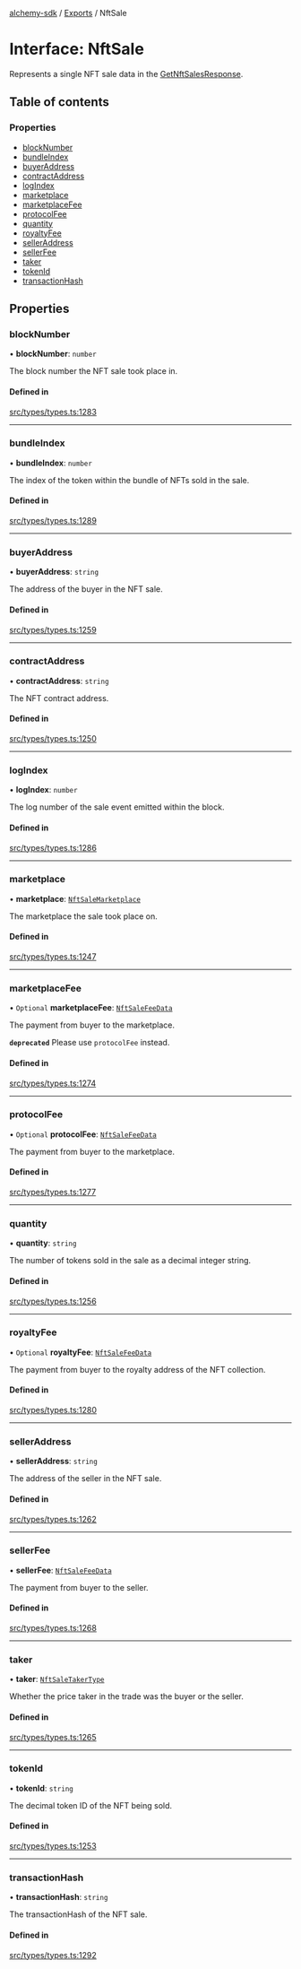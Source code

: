 [alchemy-sdk](../README.md) / [Exports](../modules.md) / NftSale

# Interface: NftSale

Represents a single NFT sale data in the [GetNftSalesResponse](GetNftSalesResponse.md).

## Table of contents

### Properties

- [blockNumber](NftSale.md#blocknumber)
- [bundleIndex](NftSale.md#bundleindex)
- [buyerAddress](NftSale.md#buyeraddress)
- [contractAddress](NftSale.md#contractaddress)
- [logIndex](NftSale.md#logindex)
- [marketplace](NftSale.md#marketplace)
- [marketplaceFee](NftSale.md#marketplacefee)
- [protocolFee](NftSale.md#protocolfee)
- [quantity](NftSale.md#quantity)
- [royaltyFee](NftSale.md#royaltyfee)
- [sellerAddress](NftSale.md#selleraddress)
- [sellerFee](NftSale.md#sellerfee)
- [taker](NftSale.md#taker)
- [tokenId](NftSale.md#tokenid)
- [transactionHash](NftSale.md#transactionhash)

## Properties

### blockNumber

• **blockNumber**: `number`

The block number the NFT sale took place in.

#### Defined in

[src/types/types.ts:1283](https://github.com/alchemyplatform/alchemy-sdk-js/blob/4a7f568/src/types/types.ts#L1283)

___

### bundleIndex

• **bundleIndex**: `number`

The index of the token within the bundle of NFTs sold in the sale.

#### Defined in

[src/types/types.ts:1289](https://github.com/alchemyplatform/alchemy-sdk-js/blob/4a7f568/src/types/types.ts#L1289)

___

### buyerAddress

• **buyerAddress**: `string`

The address of the buyer in the NFT sale.

#### Defined in

[src/types/types.ts:1259](https://github.com/alchemyplatform/alchemy-sdk-js/blob/4a7f568/src/types/types.ts#L1259)

___

### contractAddress

• **contractAddress**: `string`

The NFT contract address.

#### Defined in

[src/types/types.ts:1250](https://github.com/alchemyplatform/alchemy-sdk-js/blob/4a7f568/src/types/types.ts#L1250)

___

### logIndex

• **logIndex**: `number`

The log number of the sale event emitted within the block.

#### Defined in

[src/types/types.ts:1286](https://github.com/alchemyplatform/alchemy-sdk-js/blob/4a7f568/src/types/types.ts#L1286)

___

### marketplace

• **marketplace**: [`NftSaleMarketplace`](../enums/NftSaleMarketplace.md)

The marketplace the sale took place on.

#### Defined in

[src/types/types.ts:1247](https://github.com/alchemyplatform/alchemy-sdk-js/blob/4a7f568/src/types/types.ts#L1247)

___

### marketplaceFee

• `Optional` **marketplaceFee**: [`NftSaleFeeData`](NftSaleFeeData.md)

The payment from buyer to the marketplace.

**`deprecated`** Please use `protocolFee` instead.

#### Defined in

[src/types/types.ts:1274](https://github.com/alchemyplatform/alchemy-sdk-js/blob/4a7f568/src/types/types.ts#L1274)

___

### protocolFee

• `Optional` **protocolFee**: [`NftSaleFeeData`](NftSaleFeeData.md)

The payment from buyer to the marketplace.

#### Defined in

[src/types/types.ts:1277](https://github.com/alchemyplatform/alchemy-sdk-js/blob/4a7f568/src/types/types.ts#L1277)

___

### quantity

• **quantity**: `string`

The number of tokens sold in the sale as a decimal integer string.

#### Defined in

[src/types/types.ts:1256](https://github.com/alchemyplatform/alchemy-sdk-js/blob/4a7f568/src/types/types.ts#L1256)

___

### royaltyFee

• `Optional` **royaltyFee**: [`NftSaleFeeData`](NftSaleFeeData.md)

The payment from buyer to the royalty address of the NFT collection.

#### Defined in

[src/types/types.ts:1280](https://github.com/alchemyplatform/alchemy-sdk-js/blob/4a7f568/src/types/types.ts#L1280)

___

### sellerAddress

• **sellerAddress**: `string`

The address of the seller in the NFT sale.

#### Defined in

[src/types/types.ts:1262](https://github.com/alchemyplatform/alchemy-sdk-js/blob/4a7f568/src/types/types.ts#L1262)

___

### sellerFee

• **sellerFee**: [`NftSaleFeeData`](NftSaleFeeData.md)

The payment from buyer to the seller.

#### Defined in

[src/types/types.ts:1268](https://github.com/alchemyplatform/alchemy-sdk-js/blob/4a7f568/src/types/types.ts#L1268)

___

### taker

• **taker**: [`NftSaleTakerType`](../enums/NftSaleTakerType.md)

Whether the price taker in the trade was the buyer or the seller.

#### Defined in

[src/types/types.ts:1265](https://github.com/alchemyplatform/alchemy-sdk-js/blob/4a7f568/src/types/types.ts#L1265)

___

### tokenId

• **tokenId**: `string`

The decimal token ID of the NFT being sold.

#### Defined in

[src/types/types.ts:1253](https://github.com/alchemyplatform/alchemy-sdk-js/blob/4a7f568/src/types/types.ts#L1253)

___

### transactionHash

• **transactionHash**: `string`

The transactionHash of the NFT sale.

#### Defined in

[src/types/types.ts:1292](https://github.com/alchemyplatform/alchemy-sdk-js/blob/4a7f568/src/types/types.ts#L1292)

